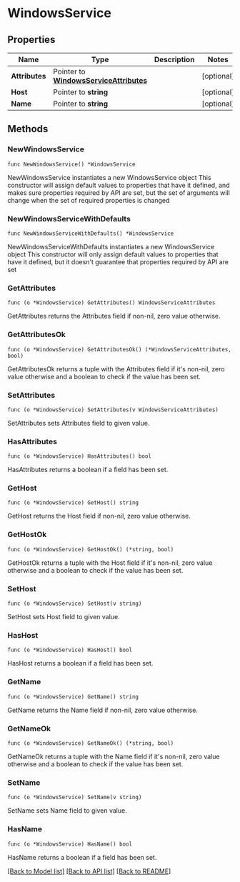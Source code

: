 # WindowsService

## Properties

Name | Type | Description | Notes
------------ | ------------- | ------------- | -------------
**Attributes** | Pointer to [**WindowsServiceAttributes**](WindowsServiceAttributes.md) |  | [optional] 
**Host** | Pointer to **string** |  | [optional] 
**Name** | Pointer to **string** |  | [optional] 

## Methods

### NewWindowsService

`func NewWindowsService() *WindowsService`

NewWindowsService instantiates a new WindowsService object
This constructor will assign default values to properties that have it defined,
and makes sure properties required by API are set, but the set of arguments
will change when the set of required properties is changed

### NewWindowsServiceWithDefaults

`func NewWindowsServiceWithDefaults() *WindowsService`

NewWindowsServiceWithDefaults instantiates a new WindowsService object
This constructor will only assign default values to properties that have it defined,
but it doesn't guarantee that properties required by API are set

### GetAttributes

`func (o *WindowsService) GetAttributes() WindowsServiceAttributes`

GetAttributes returns the Attributes field if non-nil, zero value otherwise.

### GetAttributesOk

`func (o *WindowsService) GetAttributesOk() (*WindowsServiceAttributes, bool)`

GetAttributesOk returns a tuple with the Attributes field if it's non-nil, zero value otherwise
and a boolean to check if the value has been set.

### SetAttributes

`func (o *WindowsService) SetAttributes(v WindowsServiceAttributes)`

SetAttributes sets Attributes field to given value.

### HasAttributes

`func (o *WindowsService) HasAttributes() bool`

HasAttributes returns a boolean if a field has been set.

### GetHost

`func (o *WindowsService) GetHost() string`

GetHost returns the Host field if non-nil, zero value otherwise.

### GetHostOk

`func (o *WindowsService) GetHostOk() (*string, bool)`

GetHostOk returns a tuple with the Host field if it's non-nil, zero value otherwise
and a boolean to check if the value has been set.

### SetHost

`func (o *WindowsService) SetHost(v string)`

SetHost sets Host field to given value.

### HasHost

`func (o *WindowsService) HasHost() bool`

HasHost returns a boolean if a field has been set.

### GetName

`func (o *WindowsService) GetName() string`

GetName returns the Name field if non-nil, zero value otherwise.

### GetNameOk

`func (o *WindowsService) GetNameOk() (*string, bool)`

GetNameOk returns a tuple with the Name field if it's non-nil, zero value otherwise
and a boolean to check if the value has been set.

### SetName

`func (o *WindowsService) SetName(v string)`

SetName sets Name field to given value.

### HasName

`func (o *WindowsService) HasName() bool`

HasName returns a boolean if a field has been set.


[[Back to Model list]](../README.md#documentation-for-models) [[Back to API list]](../README.md#documentation-for-api-endpoints) [[Back to README]](../README.md)


